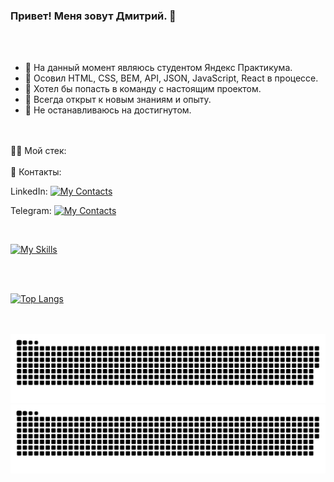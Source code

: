 ### Привет! Меня зовут Дмитрий. 👋
<br />  
<br />  

- 🔭 На данный момент являюсь студентом Яндекс Практикума.
- 🌱 Осовил HTML, CSS, BEM, API, JSON, JavaScript, React в процессе.
- 👯 Хотел бы попасть в команду с настоящим проектом.
- 📖 Всегда открыт к новым знаниям и опыту.
- 🏃 Не останавливаюсь на достигнутом.
<br />
<br />
🧑‍🏭 Мой стек:   <br />
<br />
📔 Контакты:

LinkedIn: [![My Contacts](https://www.linkedin.com/in/dmitrykaz)](https://www.linkedin.com/in/dmitrykaz)  


Telegram: [![My Contacts](https://t.me/syber_x)](https://t.me/syber_x)  


<br />  

[![My Skills](https://skillicons.dev/icons?i=js,html,css,vscode,git,webpack,figma)](https://github.com/DmitryKazancev)  

<br />
<br />

<!---Для компактной версии-->
[![Top Langs](https://github-readme-stats.vercel.app/api/top-langs/?username=anuraghazra&layout=compact)](https://github.com/anuraghazra/github-readme-stats)  
<br />
<br />

![github contribution grid snake animation](https://raw.githubusercontent.com/teuchezh/teuchezh/output/github-contribution-grid-snake-dark.svg#gh-dark-mode-only)![github contribution grid snake animation](https://raw.githubusercontent.com/teuchezh/teuchezh/output/github-contribution-grid-snake.svg#gh-light-mode-only)
